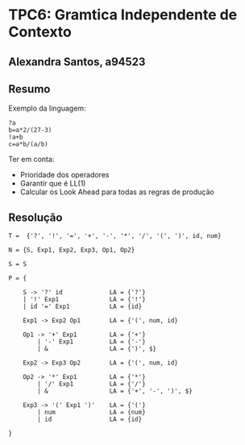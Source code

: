 # TPC6: Gramtica Independente de Contexto

## Alexandra Santos, a94523

## Resumo

Exemplo da linguagem:

    ?a
    b=a*2/(27-3)
    !a+b
    c=a*b/(a/b)

Ter em conta:

- Prioridade dos operadores
- Garantir que é LL(1)
- Calcular os Look Ahead para todas as regras de produção

## Resolução

    T =  {'?', '!', '=', '+', '-', '*', '/', '(', ')', id, num}

    N = {S, Exp1, Exp2, Exp3, Op1, Op2}

    S = S

    P = {
    
        S -> '?' id             LA = {'?'}
        | '!' Exp1              LA = {'!'}
        | id '=' Exp1           LA = {id}

        Exp1 -> Exp2 Op1        LA = {'(', num, id}

        Op1 -> '+' Exp1         LA = {'+'}
            | '-' Exp1          LA = {'-'}
            | &                 LA = {')', $}

        Exp2 -> Exp3 Op2        LA = {'(', num, id}

        Op2 -> '*' Exp1         LA = {'*'}
            | '/' Exp1          LA = {'/'}
            | &                 LA = {'+', '-', ')', $}

        Exp3 -> '(' Exp1 ')'    LA = {'('}
            | num               LA = {num}
            | id                LA = {id}

    }